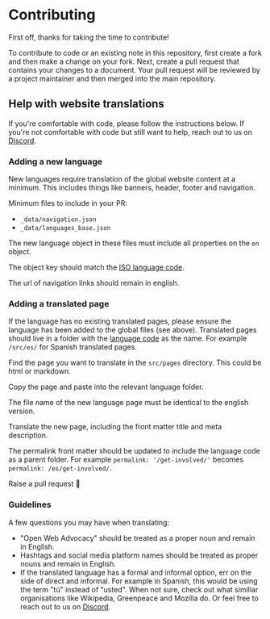 # Contributing

First off, thanks for taking the time to contribute!

To contribute to code or an existing note in this repository, first create a fork and then make a change on your fork. Next, create a pull request that contains your changes to a document. Your pull request will be reviewed by a project maintainer and then merged into the main repository.

## Help with website translations

If you're comfortable with code, please follow the instructions below. If you're not comfortable with code but still want to help, reach out to us on [Discord](https://discord.gg/x53hkqrRKx).

### Adding a new language

New languages require translation of the global website content at a minimum. This includes things like banners, header, footer and navigation.  

Minimum files to include in your PR:
- `_data/navigation.json`
- `_data/languages_base.json`

The new language object in these files must include all properties on the `en` object.

The object key should match the [ISO language code](https://en.wikipedia.org/wiki/List_of_ISO_639_language_codes).

The url of navigation links should remain in english.

### Adding a translated page

If the language has no existing translated pages, please ensure the language has been added to the global files (see above). Translated pages should live in a folder with the [language code](https://en.wikipedia.org/wiki/List_of_ISO_639_language_codes) as the name. For example `/src/es/` for Spanish translated pages.

Find the page you want to translate in the `src/pages` directory. This could be html or markdown. 

Copy the page and paste into the relevant language folder. 

The file name of the new language page must be identical to the english version. 

Translate the new page, including the front matter title and meta description. 

The permalink front matter should be updated to include the language code as a parent folder. For example `permalink: '/get-involved/'` becomes `permalink: /es/get-involved/`.

Raise a pull request :tada:


### Guidelines

A few questions you may have when translating:

- "Open Web Advocacy" should be treated as a proper noun and remain in English.
- Hashtags and social media platform names should be treated as proper nouns and remain in English.
- If the translated language has a formal and informal option, err on the side of direct and informal. For example in Spanish, this would be using the term "tú" instead of "usted". 
When not sure, check out what similiar organisations like Wikipedia, Greenpeace and Mozilla do. Or feel free to reach out to us on [Discord](https://discord.gg/x53hkqrRKx).
